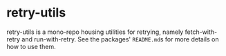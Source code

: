 # retry-utils
retry-utils is a mono-repo housing utilities for retrying, namely fetch-with-retry and run-with-retry. See the packages' `README.md`s for more details on how to use them.
